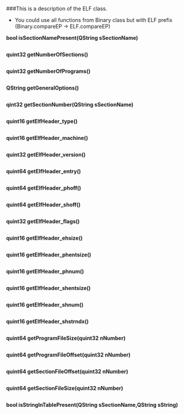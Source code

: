 ###This is a description of the ELF class.

* You could use all functions from Binary class but with ELF prefix (Binary.compareEP -> ELF.compareEP)

**bool isSectionNamePresent(QString sSectionName)**

```
```
**quint32 getNumberOfSections()**

```
```
**quint32 getNumberOfPrograms()**

```
```
**QString getGeneralOptions()**

```
```
**qint32 getSectionNumber(QString sSectionName)**

```
```
**quint16 getElfHeader_type()**

```
```
**quint16 getElfHeader_machine()**

```
```
**quint32 getElfHeader_version()**

```
```
**quint64 getElfHeader_entry()**

```
```
**quint64 getElfHeader_phoff()**

```
```
**quint64 getElfHeader_shoff()**

```
```
**quint32 getElfHeader_flags()**

```
```
**quint16 getElfHeader_ehsize()**

```
```
**quint16 getElfHeader_phentsize()**

```
```
**quint16 getElfHeader_phnum()**

```
```
**quint16 getElfHeader_shentsize()**

```
```
**quint16 getElfHeader_shnum()**

```
```
**quint16 getElfHeader_shstrndx()**

```
```
**quint64 getProgramFileSize(quint32 nNumber)**

```
```
**quint64 getProgramFileOffset(quint32 nNumber)**

```
```
**quint64 getSectionFileOffset(quint32 nNumber)**

```
```
**quint64 getSectionFileSize(quint32 nNumber)**

```
```
**bool isStringInTablePresent(QString sSectionName,QString sString)**

```
```
